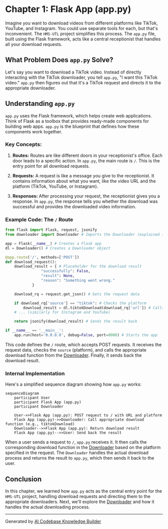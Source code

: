 # Chapter 1: Flask App (app.py)

Imagine you want to download videos from different platforms like TikTok, YouTube, and Instagram. You could use separate tools for each, but that's inconvenient.  The `HMS-UTL` project simplifies this process.  The `app.py` file, built using the Flask framework, acts like a central receptionist that handles all your download requests.

## What Problem Does `app.py` Solve?

Let's say you want to download a TikTok video.  Instead of directly interacting with the TikTok downloader, you tell `app.py`, "I want this TikTok video."  `app.py` then figures out that it's a TikTok request and directs it to the appropriate downloader.

## Understanding `app.py`

`app.py` uses the Flask framework, which helps create web applications. Think of Flask as a toolbox that provides ready-made components for building web apps.  `app.py` is the blueprint that defines how these components work together.

### Key Concepts:

1. **Routes:**  Routes are like different doors in your receptionist's office. Each door leads to a specific action. In `app.py`, the main route is `/`.  This is the entry point for all download requests.

2. **Requests:**  A request is like a message you give to the receptionist. It contains information about what you want, like the video URL and the platform (TikTok, YouTube, or Instagram).

3. **Responses:** After processing your request, the receptionist gives you a response.  In `app.py`, the response tells you whether the download was successful and provides the downloaded video information.

### Example Code: The `/` Route

```python
from flask import Flask, request, jsonify
from downloader import Downloader # Imports the Downloader (explained in the next chapter)

app = Flask(__name__) # Creates a Flask app
dl = Downloader() # Creates a Downloader object

@app.route('/', methods=['POST'])
def download_request():
    download_result = { # Placeholder for the download result
                "successfully": False,
                "result": None,
                "reason": "Something went wrong."
            }

    download_rq = request.get_json() # Gets the request data

    if download_rq['source'] == "tiktok": # Checks the platform
        download_result = dl.tiktokDownload(download_rq['url']) # Calls the TikTok downloader
    # ... (similarly for Instagram and YouTube)

    return jsonify(download_result) # Sends the result back

if __name__ == '__main__':
    app.run(host='0.0.0.0', debug=False, port=8000) # Starts the app
```

This code defines the `/` route, which accepts POST requests. It receives the request data, checks the `source` (platform), and calls the appropriate download function from the [Downloader](02_downloader.md). Finally, it sends back the download result.

### Internal Implementation

Here's a simplified sequence diagram showing how `app.py` works:

```mermaid
sequenceDiagram
    participant User
    participant Flask App (app.py)
    participant Downloader

    User->>Flask App (app.py): POST request to / with URL and platform
    Flask App (app.py)->>Downloader: Call appropriate download function (e.g., tiktokDownload)
    Downloader-->>Flask App (app.py): Return download result
    Flask App (app.py)-->>User: Send back the result
```

When a user sends a request to `/`, `app.py` receives it.  It then calls the corresponding download function in the [Downloader](02_downloader.md) based on the platform specified in the request. The `Downloader` handles the actual download process and returns the result to `app.py`, which then sends it back to the user.


## Conclusion

In this chapter, we learned how `app.py` acts as the central entry point for the `HMS-UTL` project, handling download requests and directing them to the appropriate downloaders.  Next, we'll explore the [Downloader](02_downloader.md) and how it handles the actual downloading process.


---

Generated by [AI Codebase Knowledge Builder](https://github.com/The-Pocket/Tutorial-Codebase-Knowledge)